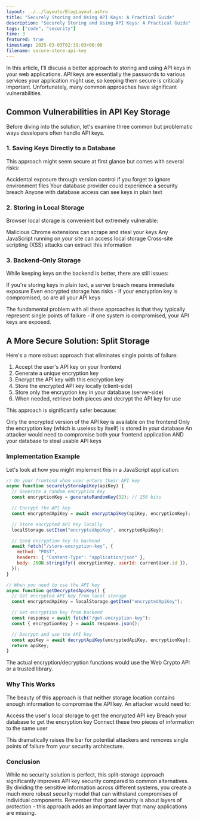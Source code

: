 ```yaml
---
layout: ../../layouts/BlogLayout.astro
title: "Securely Storing and Using API Keys: A Practical Guide"
description: "Securely Storing and Using API Keys: A Practical Guide"
tags: ["code", "security"]
time: 3
featured: true
timestamp: 2025-03-03T02:39:03+00:00
filename: secure-store-api-key
---
```


In this article, I'll discuss a better approach to storing and using API keys in your web applications. API keys are essentially the passwords to various services your application might use, so keeping them secure is critically important. Unfortunately, many common approaches have significant vulnerabilities.

## Common Vulnerabilities in API Key Storage

Before diving into the solution, let's examine three common but problematic ways developers often handle API keys.

### 1. Saving Keys Directly to a Database

This approach might seem secure at first glance but comes with several risks:

Accidental exposure through version control if you forget to ignore environment files
Your database provider could experience a security breach
Anyone with database access can see keys in plain text

### 2. Storing in Local Storage

Browser local storage is convenient but extremely vulnerable:

Malicious Chrome extensions can scrape and steal your keys
Any JavaScript running on your site can access local storage
Cross-site scripting (XSS) attacks can extract this information

### 3. Backend-Only Storage

While keeping keys on the backend is better, there are still issues:

If you're storing keys in plain text, a server breach means immediate exposure
Even encrypted storage has risks - if your encryption key is compromised, so are all your API keys

The fundamental problem with all these approaches is that they typically represent single points of failure - if one system is compromised, your API keys are exposed.

## A More Secure Solution: Split Storage

Here's a more robust approach that eliminates single points of failure:

1. Accept the user's API key on your frontend
1. Generate a unique encryption key
1. Encrypt the API key with this encryption key
1. Store the encrypted API key locally (client-side)
1. Store only the encryption key in your database (server-side)
1. When needed, retrieve both pieces and decrypt the API key for use

This approach is significantly safer because:

Only the encrypted version of the API key is available on the frontend
Only the encryption key (which is useless by itself) is stored in your database
An attacker would need to compromise both your frontend application AND your database to steal usable API keys

### Implementation Example

Let's look at how you might implement this in a JavaScript application:

```javascript
// On your frontend when user enters their API key
async function securelyStoreApiKey(apiKey) {
  // Generate a random encryption key
  const encryptionKey = generateRandomKey(32); // 256 bits

  // Encrypt the API key
  const encryptedApiKey = await encryptApiKey(apiKey, encryptionKey);

  // Store encrypted API key locally
  localStorage.setItem("encryptedApiKey", encryptedApiKey);

  // Send encryption key to backend
  await fetch("/store-encryption-key", {
    method: "POST",
    headers: { "Content-Type": "application/json" },
    body: JSON.stringify({ encryptionKey, userId: currentUser.id }),
  });
}

// When you need to use the API key
async function getDecryptedApiKey() {
  // Get encrypted API key from local storage
  const encryptedApiKey = localStorage.getItem("encryptedApiKey");

  // Get encryption key from backend
  const response = await fetch("/get-encryption-key");
  const { encryptionKey } = await response.json();

  // Decrypt and use the API key
  const apiKey = await decryptApiKey(encryptedApiKey, encryptionKey);
  return apiKey;
}
```

The actual encryption/decryption functions would use the Web Crypto API or a trusted library.

### Why This Works

The beauty of this approach is that neither storage location contains enough information to compromise the API key. An attacker would need to:

Access the user's local storage to get the encrypted API key
Breach your database to get the encryption key
Connect these two pieces of information to the same user

This dramatically raises the bar for potential attackers and removes single points of failure from your security architecture.

### Conclusion

While no security solution is perfect, this split-storage approach significantly improves API key security compared to common alternatives. By dividing the sensitive information across different systems, you create a much more robust security model that can withstand compromises of individual components.
Remember that good security is about layers of protection - this approach adds an important layer that many applications are missing.

